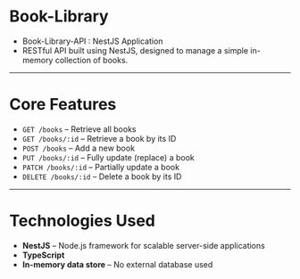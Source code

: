 # Book-Library

- Book-Library-API : NestJS Application
- RESTful API built using NestJS, designed to manage a simple in-memory collection of books.

---

# Core Features

- `GET /books` – Retrieve all books  
- `GET /books/:id` – Retrieve a book by its ID  
- `POST /books` – Add a new book  
- `PUT /books/:id` – Fully update (replace) a book  
- `PATCH /books/:id` – Partially update a book  
- `DELETE /books/:id` – Delete a book by its ID

---

# Technologies Used

- **NestJS** – Node.js framework for scalable server-side applications  
- **TypeScript**  
- **In-memory data store** – No external database used
